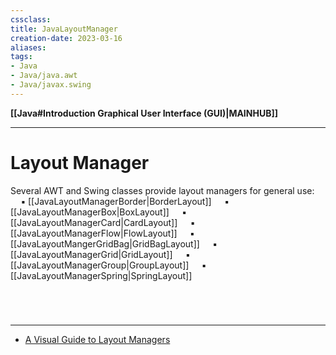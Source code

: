 ```yaml
---
cssclass:
title: JavaLayoutManager
creation-date: 2023-03-16
aliases:
tags:
- Java
- Java/java.awt
- Java/javax.swing
---
```

**[[Java#Introduction Graphical User Interface (GUI)|MAINHUB]]**

---
# Layout Manager
Several AWT and Swing classes provide layout managers for general use:
$\quad$▪$\;$[[JavaLayoutManagerBorder|BorderLayout]]
$\quad$▪$\;$[[JavaLayoutManagerBox|BoxLayout]]
$\quad$▪$\;$[[JavaLayoutManagerCard|CardLayout]]
$\quad$▪$\;$[[JavaLayoutManagerFlow|FlowLayout]]
$\quad$▪$\;$[[JavaLayoutMangerGridBag|GridBagLayout]]
$\quad$▪$\;$[[JavaLayoutManagerGrid|GridLayout]]
$\quad$▪$\;$[[JavaLayoutManagerGroup|GroupLayout]]
$\quad$▪$\;$[[JavaLayoutManagerSpring|SpringLayout]]

<br>

# 
---
- [A Visual Guide to Layout Managers](https://docs.oracle.com/javase/tutorial/uiswing/layout/visual.html)